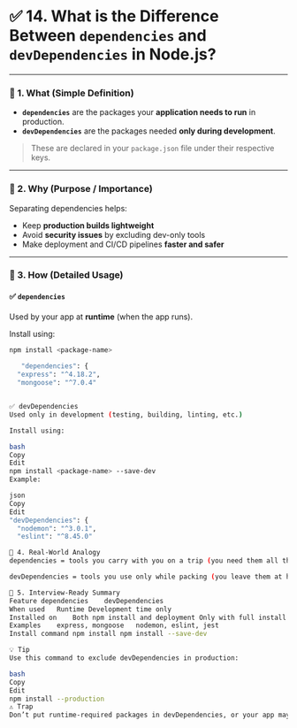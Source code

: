 # ✅ 14. What is the Difference Between `dependencies` and `devDependencies` in Node.js?

---

### 🔹 1. What (Simple Definition)

- **`dependencies`** are the packages your **application needs to run** in production.
- **`devDependencies`** are the packages needed **only during development**.

> These are declared in your `package.json` file under their respective keys.

---

### 🔹 2. Why (Purpose / Importance)

Separating dependencies helps:
- Keep **production builds lightweight**
- Avoid **security issues** by excluding dev-only tools
- Make deployment and CI/CD pipelines **faster and safer**

---

### 🔹 3. How (Detailed Usage)

#### ✅ `dependencies`

Used by your app at **runtime** (when the app runs).

Install using:
```bash
npm install <package-name>
   
   "dependencies": {
  "express": "^4.18.2",
  "mongoose": "^7.0.4"


✅ devDependencies
Used only in development (testing, building, linting, etc.)

Install using:

bash
Copy
Edit
npm install <package-name> --save-dev
Example:

json
Copy
Edit
"devDependencies": {
  "nodemon": "^3.0.1",
  "eslint": "^8.45.0"

🔹 4. Real-World Analogy
dependencies = tools you carry with you on a trip (you need them all the time).

devDependencies = tools you use only while packing (you leave them at home).

🔹 5. Interview-Ready Summary
Feature	dependencies	devDependencies
When used	Runtime	Development time only
Installed on	Both npm install and deployment	Only with full install
Examples	express, mongoose	nodemon, eslint, jest
Install command	npm install	npm install --save-dev

💡 Tip
Use this command to exclude devDependencies in production:

bash
Copy
Edit
npm install --production
⚠️ Trap
Don’t put runtime-required packages in devDependencies, or your app may crash in production.
